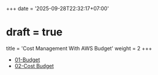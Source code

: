 +++
date = '2025-09-28T22:32:17+07:00'
# draft = true
title = 'Cost Management With AWS Budget'
weight = 2
+++

- [01-Budget](01-Budget)
- [02-Cost Budget](02-Cost-Budget)